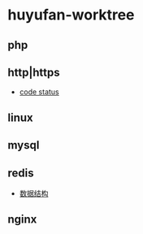 # huyufan-worktree
## php

## http|https
* [code status][1]

## linux

## mysql

## redis
* [数据结构][2]

## nginx



[1]: https://github.com/huyufan/example-tools/blob/master/https/status.md
[2]: https://github.com/huyufan/example-tools/blob/master/redis/readme.md
